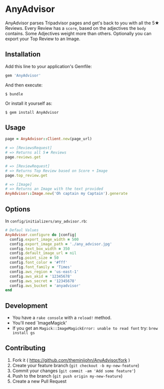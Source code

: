 # AnyAdvisor

AnyAdvisor parses Tripadvisor pages and get's back to you with all the 5★ Reviews. Every Review has a `score`, based on the adjectives the `body` contains. Some Adjectives weight more than others. Optionally you can export your Top Review to an Image.

## Installation

Add this line to your application's Gemfile:

```ruby
gem 'AnyAdvisor'
```

And then execute:

    $ bundle

Or install it yourself as:

    $ gem install AnyAdvisor

## Usage

```ruby
page = AnyAdvisor::Client.new(page_url)

# => [ReviewsRequest]
# => Returns all 5★ Reviews
page.reviews.get

# => [ReviewRequest]
# => Returns Top Review based on Score + Image
page.top_review.get

# => [Image]
# => Returns an Image with the text provided
AnyAdvisor::Image.new('Oh captain my Captain').generate
```

## Options

In `config/initializers/any_advisor.rb`:

```ruby
# Defaul Values
AnyAdvisor.configure do |config|
  config.export_image_width = 500
  config.export_image_path = './any_advisor.jpg'
  config.text_box_width = 350
  config.default_image_url = nil
  config.point_size = 50
  config.font_color = '#fff'
  config.font_family = 'Times'
  config.aws_region = 'us-east-1'
  config.aws_akid = '12345678'
  config.aws_secret = '12345678'
  config.aws_bucket = 'anyadvisor'
end
```


## Development

- You have a `rake console` with a `reload!` method.
- You'll need `ImageMagick' 
- If you get an `Magick::ImageMagickError: unable to read font` try: `brew install gs`



## Contributing

1. Fork it ( https://github.com/theminijohn/AnyAdvisor/fork )
2. Create your feature branch (`git checkout -b my-new-feature`)
3. Commit your changes (`git commit -am 'Add some feature'`)
4. Push to the branch (`git push origin my-new-feature`)
5. Create a new Pull Request